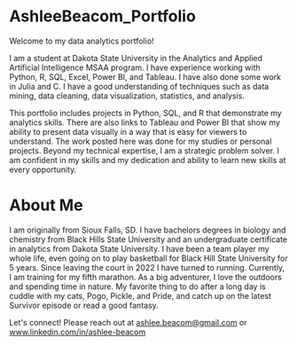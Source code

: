 # AshleeBeacom_Portfolio
Welcome to my data analytics portfolio!

I am a student at Dakota State University in the Analytics and Applied Artificial Intelligence MSAA program. I have experience working with Python, R, SQL, Excel, Power BI, and Tableau. I have also done some work in Julia and C. I have a good understanding of techniques such as data mining, data cleaning, data visualization, statistics, and analysis. 

This portfolio includes projects in Python, SQL, and R that demonstrate my analytics skills. There are also links to Tableau and Power BI that show my ability to present data visually in a way that is easy for viewers to understand. The work posted here was done for my studies or personal projects. Beyond my technical expertise, I am a strategic problem solver. I am confident in my skills and my dedication and ability to learn new skills at every opportunity.

# About Me
I am originally from Sioux Falls, SD. I have bachelors degrees in biology and chemistry from Black Hills State University and an undergraduate certificate in analytics from Dakota State University. I have been a team player my whole life, even going on to play basketball for Black Hill State University for 5 years. Since leaving the court in 2022 I have turned to running. Currently, I am training for my fifth marathon. As a big adventurer, I love the outdoors and spending time in nature. My favorite thing to do after a long day is cuddle with my cats, Pogo, Pickle, and Pride, and catch up on the latest Survivor episode or read a good fantasy. 

Let's connect! Please reach out at ashlee.beacom@gmail.com or www.linkedin.com/in/ashlee-beacom 
